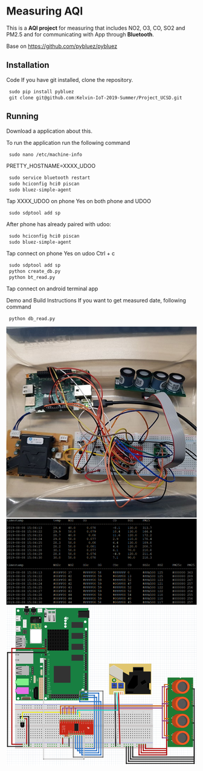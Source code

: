# Measuring AQI
This is a **AQI project** for measuring that includes NO2, O3, CO, SO2 and PM2.5 and for communicating with App through **Bluetooth**.

Base on https://github.com/pybluez/pybluez

## Installation
Code If you have git installed, clone the repository.

     sudo pip install pybluez
     git clone git@github.com:Kelvin-IoT-2019-Summer/Project_UCSD.git
## Running
Download a application about this.

To run the application run the following command

     sudo nano /etc/machine-info 
PRETTY_HOSTNAME=XXXX_UDOO

     sudo service bluetooth restart
     sudo hciconfig hci0 piscan
     sudo bluez-simple-agent
Tap XXXX_UDOO on phone Yes on both phone and UDOO

     sudo sdptool add sp
After phone has already paired with udoo:

     sudo hciconfig hci0 piscan
     sudo bluez-simple-agent
Tap connect on phone Yes on udoo Ctrl + c

     sudo sdptool add sp
     python create_db.py
     python bt_read.py
Tap connect on android terminal app

Demo and Build Instructions If you want to get measured date, following command

     python db_read.py

![Instructure](https://github.com/Kelvin-IoT-2019-Summer/Project_UCSD/blob/bran/Instructure.jpg)
![db_table](https://github.com/Kelvin-IoT-2019-Summer/Project_UCSD/blob/bran/db_table.png)
![db_table](https://github.com/Kelvin-IoT-2019-Summer/Project_UCSD/blob/bran/Sensor.png)
